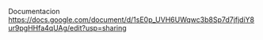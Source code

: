 Documentacion
https://docs.google.com/document/d/1sE0p_UVH6UWqwc3b8Sp7d7jfjdiY8ur9pgHHfa4qUAg/edit?usp=sharing
